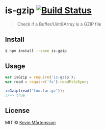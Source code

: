 # is-gzip [![Build Status](http://img.shields.io/travis/kevva/is-gzip/master.svg?style=flat)](https://travis-ci.org/kevva/is-gzip)

> Check if a Buffer/Uint8Array is a GZIP file

## Install

```sh
$ npm install --save is-gzip
```

## Usage

```js
var isGzip = require('is-gzip');
var read = require('fs').readFileSync;

isGzip(read('foo.tar.gz'));
//=> true
```

## License

MIT © [Kevin Mårtensson](https://github.com/kevva)
